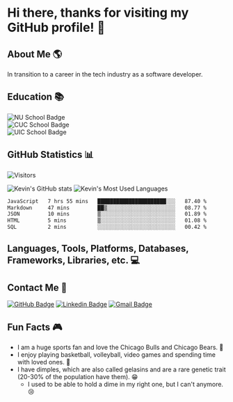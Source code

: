 # Hi there, thanks for visiting my GitHub profile! 👋

## About Me 🌎

In transition to a career in the tech industry as a software developer.

## Education 📚

![NU School Badge](https://img.shields.io/badge/Student_at_Nortwestern_University_(NU)-Full_Stack_Coding_Boot_Camp-8A2BE2)  
![CUC School Badge](https://img.shields.io/badge/Concordia_University_Chicago_(CUC)-Master_of_Business_Administration_(MBA)-6b0000)  
![UIC School Badge](https://img.shields.io/badge/University_of_Illinois_at_Chicago_(UIC)-Bachelor_of_Science_(BS)_in_Kinesiology_with_a_Minor_in_Psychology-0c4273)

## GitHub Statistics 📊

![Visitors](https://api.visitorbadge.io/api/visitors?path=https%3A%2F%2Fgithub.com%2Fkevindimayuga%2Fkevindimayuga&label=Visitors&countColor=%23263759)

![Kevin's GitHub stats](https://github-readme-stats.vercel.app/api?username=kevindimayuga&count_private=true&show_icons=true&theme=dark)
![Kevin's Most Used Languages](https://github-readme-stats.vercel.app/api/top-langs/?username=kevindimayuga&layout=compact&theme=dark)

<!--START_SECTION:waka-->

```txt
JavaScript   7 hrs 55 mins   ██████████████████████░░░   87.40 %
Markdown     47 mins         ██▒░░░░░░░░░░░░░░░░░░░░░░   08.77 %
JSON         10 mins         ▒░░░░░░░░░░░░░░░░░░░░░░░░   01.89 %
HTML         5 mins          ▒░░░░░░░░░░░░░░░░░░░░░░░░   01.08 %
SQL          2 mins          ░░░░░░░░░░░░░░░░░░░░░░░░░   00.42 %
```

<!--END_SECTION:waka-->

## Languages, Tools, Platforms, Databases, Frameworks, Libraries, etc. 💻



## Contact Me 📩

[![GitHub Badge](https://img.shields.io/badge/GitHub-181717?style=for-the-badge&logo=github&logoColor=white)](https://github.com/kevindimayuga)
[![Linkedin Badge](https://img.shields.io/badge/-LinkedIn-0e76a8?style=for-the-badge&logo=Linkedin&logoColor=white)](https://www.linkedin.com/in/kevindimayuga/)
[![Gmail Badge](https://img.shields.io/badge/Gmail-D14836?style=for-the-badge&logo=gmail&logoColor=white)](mailto:k.dimayuga22@gmail.com)

<!-- Placeholder badge when I make my own personal profile website -->
<!-- [![Website Badge](https://img.shields.io/badge/Website-3b5998?style=flat-square&logo=google-chrome&logoColor=white)]() -->

## Fun Facts 🎮

- I am a huge sports fan and love the Chicago Bulls and Chicago Bears. 🐻
- I enjoy playing basketball, volleyball, video games and spending time with loved ones. 🏀
- I have dimples, which are also called gelasins and are a rare genetic trait (20-30% of the population have them). 😁
    - I used to be able to hold a dime in my right one, but I can't anymore. 😢

<!--
**kevindimayuga/kevindimayuga** is a ✨ _special_ ✨ repository because its `README.md` (this file) appears on your GitHub profile.

Here are some ideas to get you started:

- 🔭 I’m currently working on ...
- 🌱 I’m currently learning ...
- 👯 I’m looking to collaborate on ...
- 🤔 I’m looking for help with ...
- 💬 Ask me about ...
- 📫 How to reach me: ...
- 😄 Pronouns: ...
- ⚡ Fun fact: ...
-->